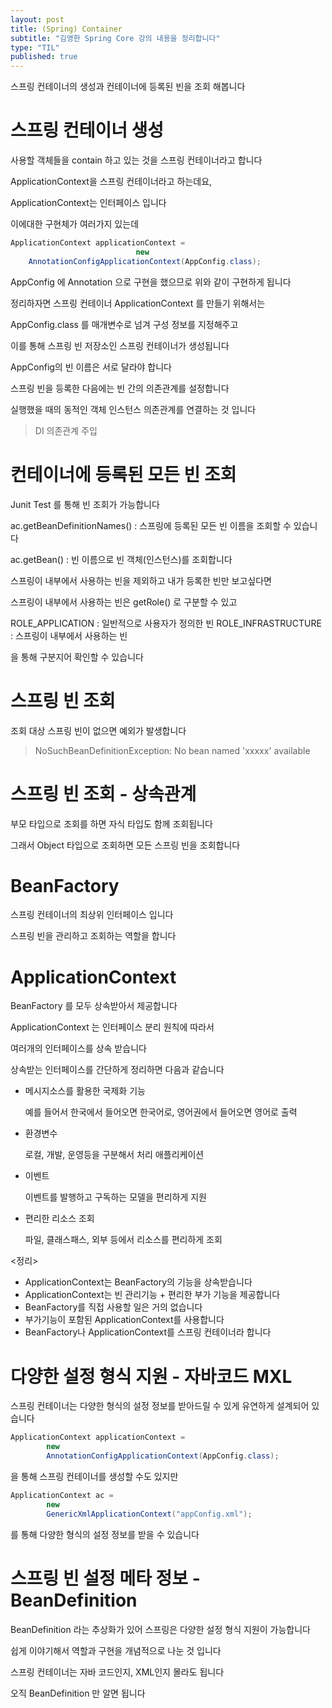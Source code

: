 ```yaml
---
layout: post
title: (Spring) Container
subtitle: "김영한 Spring Core 강의 내용을 정리합니다"
type: "TIL"
published: true
---
```


스프링 컨테이너의 생성과 컨테이너에 등록된 빈을 조회 해봅니다

# 스프링 컨테이너 생성

사용할 객체들을 contain 하고 있는 것을 스프링 컨테이너라고 합니다

ApplicationContext을 스프링 컨테이너라고 하는데요,

ApplicationContext는 인터페이스 입니다

이에대한 구현체가 여러가지 있는데

```java
ApplicationContext applicationContext =
                            new
    AnnotationConfigApplicationContext(AppConfig.class);
```

AppConfig 에 Annotation 으로 구현을 했으므로 위와 같이 구현하게 됩니다

정리하자면 스프링 컨테이너 ApplicationContext 를 만들기 위해서는 

AppConfig.class 를 매개변수로 넘겨 구성 정보를 지정해주고

이를 통해 스프링 빈 저장소인 스프링 컨테이너가 생성됩니다

AppConfig의 빈 이름은 서로 달라야 합니다

스프링 빈을 등록한 다음에는 빈 간의 의존관계를 설정합니다

실행했을 때의 동적인 객체 인스턴스 의존관계를 연결하는 것 입니다

> DI 의존관계 주입 

# 컨테이너에 등록된 모든 빈 조회

Junit Test 를 통해 빈 조회가 가능합니다

ac.getBeanDefinitionNames() : 스프링에 등록된 모든 빈 이름을 조회할 수 있습니다

ac.getBean() : 빈 이름으로 빈 객체(인스턴스)를 조회합니다

스프링이 내부에서 사용하는 빈을 제외하고 내가 등록한 빈만 보고싶다면

스프링이 내부에서 사용하는 빈은 getRole() 로 구분할 수 있고

ROLE_APPLICATION : 일반적으로 사용자가 정의한 빈 ROLE_INFRASTRUCTURE : 스프링이 내부에서 사용하는 빈

을 통해 구분지어 확인할 수 있습니다

# 스프링 빈 조회

조회 대상 스프링 빈이 없으면 예외가 발생합니다

> NoSuchBeanDefinitionException: No bean named 'xxxxx' available

# 스프링 빈 조회 - 상속관계

부모 타입으로 조회를 하면 자식 타입도 함께 조회됩니다

그래서 Object 타입으로 조회하면 모든 스프링 빈을 조회합니다

# BeanFactory

스프링 컨테이너의 최상위 인터페이스 입니다

스프링 빈을 관리하고 조회하는 역할을 합니다

# ApplicationContext

BeanFactory 를 모두 상속받아서 제공합니다

ApplicationContext 는 인터페이스 분리 원칙에 따라서

여러개의 인터페이스를 상속 받습니다

상속받는 인터페이스를 간단하게 정리하면 다음과 같습니다

- 메시지소스를 활용한 국제화 기능

    예를 들어서 한국에서 들어오면 한국어로, 영어권에서 들어오면 영어로 출력 
    
- 환경변수

    로컬, 개발, 운영등을 구분해서 처리 애플리케이션 
    
- 이벤트

    이벤트를 발행하고 구독하는 모델을 편리하게 지원

- 편리한 리소스 조회

    파일, 클래스패스, 외부 등에서 리소스를 편리하게 조회

<정리>
- ApplicationContext는 BeanFactory의 기능을 상속받습니다
- ApplicationContext는 빈 관리기능 + 편리한 부가 기능을 제공합니다
- BeanFactory를 직접 사용할 일은 거의 없습니다 
- 부가기능이 포함된 ApplicationContext를 사용합니다 
- BeanFactory나 ApplicationContext를 스프링 컨테이너라 합니다

# 다양한 설정 형식 지원 - 자바코드 MXL

스프링 컨테이너는 다양한 형식의 설정 정보를 받아드릴 수 있게 유연하게 설계되어 있습니다

```java
ApplicationContext applicationContext =
        new 
        AnnotationConfigApplicationContext(AppConfig.class);
```
을 통해 스프링 컨테이너를 생성할 수도 있지만

```java
ApplicationContext ac = 
        new 
        GenericXmlApplicationContext("appConfig.xml");
```
를 통해 다양한 형식의 설정 정보를 받을 수 있습니다

# 스프링 빈 설정 메타 정보 - BeanDefinition

BeanDefinition 라는 추상화가 있어 스프링은 다양한 설정 형식 지원이 가능합니다

쉽게 이야기해서 역할과 구현을 개념적으로 나눈 것 입니다

스프링 컨테이너는 자바 코드인지, XML인지 몰라도 됩니다

오직 BeanDefinition 만 알면 됩니다



